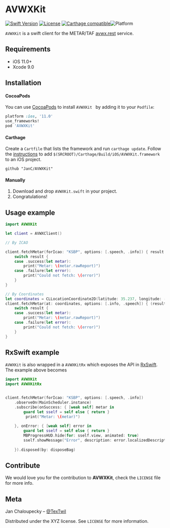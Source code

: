 # AVWXKit


[![Swift Version][swift-image]][swift-url]
[![License][license-image]][license-url]
[![Carthage compatible](https://img.shields.io/badge/Carthage-compatible-4BC51D.svg?style=flat)](https://github.com/Carthage/Carthage)![Platform](https://img.shields.io/cocoapods/p/LFAlertController.svg?style=flat)



`AVWXKit` is a swift client for the METAR/TAF [avwx.rest](https://avwx.rest/) service.


## Requirements

- iOS 11.0+
- Xcode 9.0

## Installation

#### CocoaPods
You can use [CocoaPods](http://cocoapods.org/) to install `AVWXKit ` by adding it to your `Podfile`:

```ruby
platform :ios, '11.0'
use_frameworks!
pod 'AVWXKit'
```

#### Carthage

Create a `Cartfile` that lists the framework and run `carthage update`. Follow the [instructions](https://github.com/Carthage/Carthage#if-youre-building-for-ios) to add `$(SRCROOT)/Carthage/Build/iOS/AVWXKit.framework` to an iOS project.

```
github "JanC/AVWXKit"
```
#### Manually
1. Download and drop ```AVWXKit.swift``` in your project.  
2. Congratulations!  

## Usage example

```swift
import AVWXKit

let client = AVWXClient()

// By ICAO

client.fetchMetar(forIcao: "KSBP", options: [.speech, .info]) { result in
    switch result {
    case .success(let metar):
        print("Metar: \(metar.rawReport)")
    case .failure(let error):
        print("Could not fetch: \(error)")
    }
}

// By Coordinates
let coordinates = CLLocationCoordinate2D(latitude: 35.237, longitude: -120.644)
client.fetchMetar(at: coordinates, options: [.info, .speech]) { (result) in
    switch result {
    case .success(let metar):
        print("Metar: \(metar.rawReport)")
    case .failure(let error):
        print("Could not fetch: \(error)")
    }
}


```

## RxSwift example

`AVWXKit` is also wrapped in a `AVWXKitRx` which exposes the API in [RxSwift](https://github.com/ReactiveX/RxSwift). The example above becomes

```swift
import AVWXKit
import AVWXKitRx


client.fetchMetar(forIcao: "KSBP", options: [.speech, .info])
    .observeOn(MainScheduler.instance)
    .subscribe(onSuccess: { [weak self] metar in
        guard let sself = self else { return }
		 print("Metar: \(metar)")
        
    }, onError: { [weak self] error in
        guard let sself = self else { return }
        MBProgressHUD.hide(for: sself.view, animated: true)
        sself.showMessage("Error", description: error.localizedDescription)
        
    }).disposed(by: disposeBag)
```



## Contribute

We would love you for the contribution to **AVWXKit**, check the ``LICENSE`` file for more info.

## Meta

Jan Chaloupecky – [@TexTwil](https://twitter.com/TexTwil) 

Distributed under the XYZ license. See ``LICENSE`` for more information.


[swift-image]:https://img.shields.io/badge/swift-4.0-orange.svg
[swift-url]: https://swift.org/
[license-image]: https://img.shields.io/badge/License-MIT-blue.svg
[license-url]: LICENSE
[travis-image]: https://img.shields.io/travis/dbader/node-datadog-metrics/master.svg?style=flat-square
[travis-url]: https://travis-ci.org/dbader/node-datadog-metrics
[codebeat-image]: https://codebeat.co/badges/c19b47ea-2f9d-45df-8458-b2d952fe9dad
[codebeat-url]: https://codebeat.co/projects/github-com-vsouza-awesomeios-com